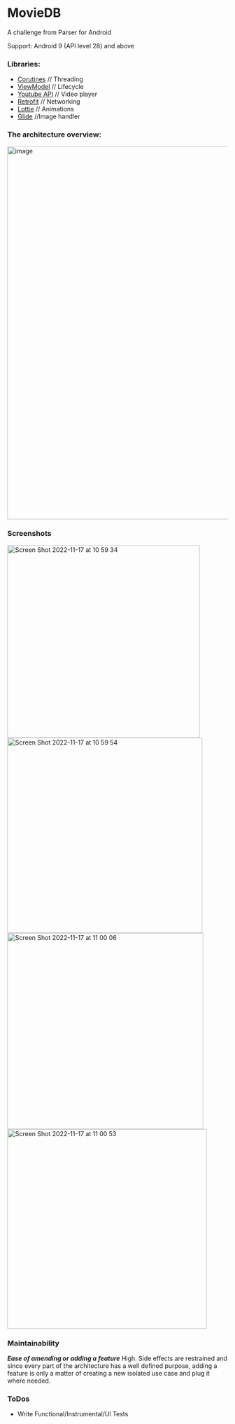 # MovieDB
A challenge from Parser for Android

Support: Android 9 (API level 28) and above

### Libraries:
* [Corutines](https://developer.android.com/kotlin/coroutines?gclid=Cj0KCQiA1NebBhDDARIsAANiDD2B00lMELY_y9xZpM0VLC097B1EmglbXfav9r2jO2uckqGVBP-cwoIaAnXvEALw_wcB&gclsrc=aw.ds) // Threading
* [ViewModel](https://developer.android.com/topic/libraries/architecture/viewmodel) // Lifecycle
* [Youtube API](https://developers.google.com/youtube/android/player?hl=es) // Video player
* [Retrofit](https://square.github.io/retrofit/) // Networking
* [Lottie](https://github.com/airbnb/lottie-android) // Animations
* [Glide](https://github.com/bumptech/glide) //Image handler


### The architecture overview:

<img width="852" alt="image" src="https://user-images.githubusercontent.com/24572020/202464407-a8fbc899-c60d-4612-9690-8fa6d7a4621a.png">

### Screenshots
<img width="440" alt="Screen Shot 2022-11-17 at 10 59 34" src="https://user-images.githubusercontent.com/24572020/202466311-d2ab2042-fb7a-4b41-a1c1-68ba2964c88c.png">
<img width="446" alt="Screen Shot 2022-11-17 at 10 59 54" src="https://user-images.githubusercontent.com/24572020/202466325-4a8aad9d-0260-4487-b0e5-19011ccd701b.png">
<img width="448" alt="Screen Shot 2022-11-17 at 11 00 06" src="https://user-images.githubusercontent.com/24572020/202466332-bda051d4-625f-4906-b2f2-8d4a2758af47.png">
<img width="456" alt="Screen Shot 2022-11-17 at 11 00 53" src="https://user-images.githubusercontent.com/24572020/202466336-48f578a3-ceb2-44f5-8c0e-e023fa4b6c63.png">

### Maintainability

 ***Ease of amending or adding a feature***
High. Side effects are restrained and since every part of the architecture has a well defined purpose, adding a feature is only a matter of creating a new isolated use case and plug it where needed.


### ToDos

 - Write Functional/Instrumental/UI Tests

